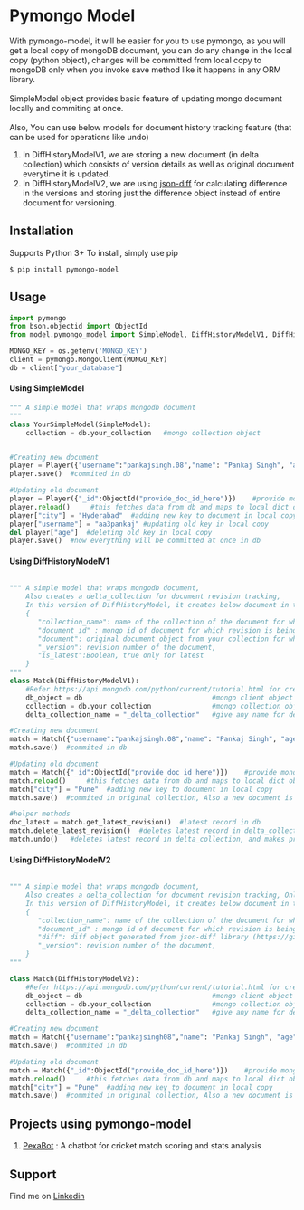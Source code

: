 Pymongo Model
==================================================== 

With pymongo-model, it will be easier for you to use pymongo, as you will get a local copy of mongoDB document, you can do any change in the local copy (python object), changes will be committed from local copy to mongoDB only when you invoke save method like it happens in any ORM library.\
\
SimpleModel object provides basic feature of updating mongo document locally and commiting at once.\
\
Also, 
You can use below models for document history tracking feature (that can be used for operations like undo)
1. In DiffHistoryModelV1, we are storing a new document (in delta collection) which consists of version details as well as original document everytime it is updated.
2. In DiffHistoryModelV2, we are using [json-diff](https://github.com/fzumstein/jsondiff) for calculating difference in the versions and storing just the difference object instead of entire document for versioning.

Installation
------------

Supports Python 3+
To install, simply use pip
```
$ pip install pymongo-model
```

Usage
-----

```python
import pymongo
from bson.objectid import ObjectId
from model.pymongo_model import SimpleModel, DiffHistoryModelV1, DiffHistoryModelV2

MONGO_KEY = os.getenv('MONGO_KEY')
client = pymongo.MongoClient(MONGO_KEY)
db = client["your_database"]
```

#### Using SimpleModel
```python
""" A simple model that wraps mongodb document 
"""
class YourSimpleModel(SimpleModel):
    collection = db.your_collection   #mongo collection object


#Creating new document
player = Player({"username":"pankajsingh.08","name": "Pankaj Singh", "age": 25,"runs":300})    
player.save()  #commited in db

#Updating old document
player = Player({"_id":ObjectId("provide_doc_id_here")})    #provide mongo document id for fetching
player.reload()     #this fetches data from db and maps to local dict object   
player["city"] = "Hyderabad"  #adding new key to document in local copy
player["username"] = "aa3pankaj" #updating old key in local copy
del player["age"]  #deleting old key in local copy
player.save()  #now everything will be committed at once in db

```

#### Using DiffHistoryModelV1
```python

""" A simple model that wraps mongodb document, 
    Also creates a delta_collection for document revision tracking,
    In this version of DiffHistoryModel, it creates below document in the delta_collection for each update i.e after invoking save method 
    {
       "collection_name": name of the collection of the document for which revision is being done,
       "document_id" : mongo id of document for which revision is being done,
       "document": original document object from your collection for which revision is being done,
       "_version": revision number of the document,
       "is_latest":Boolean, true only for latest
    }
"""
class Match(DiffHistoryModelV1):
    #Refer https://api.mongodb.com/python/current/tutorial.html for creating db object
    db_object = db                                #mongo client object
    collection = db.your_collection               #mongo collection object
    delta_collection_name = "_delta_collection"   #give any name for delta collection where revisions will be stored, it will be created automatically in the db

#Creating new document
match = Match({"username":"pankajsingh.08","name": "Pankaj Singh", "age": 25})    
match.save()  #commited in db

#Updating old document
match = Match({"_id":ObjectId("provide_doc_id_here")})    #provide mongo document id for fetching
match.reload()     #this fetches data from db and maps to local dict object   
match["city"] = "Pune"  #adding new key to document in local copy
match.save()  #commited in original collection, Also a new document is created in the delta_collection

#helper methods
doc_latest = match.get_latest_revision()  #latest record in db
match.delete_latest_revision()  #deletes latest record in delta_collection, and makes previos record as latest but original document will not be touched
match.undo()   #deletes latest record in delta_collection, and makes previos record as latest, Also original document will be updated
```

#### Using DiffHistoryModelV2
```python

""" A simple model that wraps mongodb document, 
    Also creates a delta_collection for document revision tracking, Only difference from DiffHistoryModelV1 is here instead of saving entire document, just difference is stored in diff.
    In this version of DiffHistoryModel, it creates below document in the delta_collection for each update i.e after invoking save method 
    {
       "collection_name": name of the collection of the document for which revision is being done,
       "document_id" : mongo id of document for which revision is being done,
       "diff": diff object generated from json-diff library (https://github.com/fzumstein/jsondiff)
       "_version": revision number of the document,
    }
"""

class Match(DiffHistoryModelV2):
    #Refer https://api.mongodb.com/python/current/tutorial.html for creating db object
    db_object = db                                #mongo client object
    collection = db.your_collection               #mongo collection object
    delta_collection_name = "_delta_collection"   #give any name for delta collection where revisions will be stored, it will be created automatically in the db

#Creating new document
match = Match({"username":"pankajsingh08","name": "Pankaj Singh", "age": "25"})    
match.save()  #commited in db

#Updating old document
match = Match({"_id":ObjectId("provide_doc_id_here")})    #provide mongo document id for fetching
match.reload()     #this fetches data from db and maps to local dict object   
match["city"] = "Pune"  #adding new key to document in local copy
match.save()  #commited in original collection, Also a new document is created in the delta_collection

```

Projects using pymongo-model
----------------------------
1. [PexaBot](https://github.com/aa3pankaj/PexaBot) : A chatbot for cricket match scoring and stats analysis
    
Support
-------
Find me on [Linkedin](https://www.linkedin.com/in/aa3pankaj/)